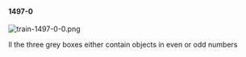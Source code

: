 #### 1497-0
![train-1497-0-0.png](https://github.com/lil-lab/nlvr/raw/master/nlvr/train/images/79/train-1497-0-0.png "train-1497-0-0.png")

ll the three grey boxes either contain objects in even or odd numbers